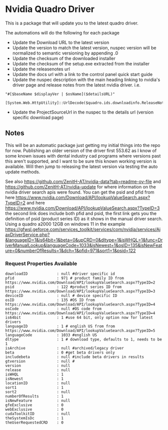 # Nvidia Quadro Driver

This is a package that will update you to the latest quadro driver.

The automations will do the following for each package

  - Update the Download URL to the latest version
  - Update the version to match the latest version, nuspec version will be normalized to semantic versioning by appending .0
  - Update the checksum of the downloaded installer
  - Update the checksum of the setup.exe extracted from the installer
  - Update the releasenotes url
  - Update the docs url with a link to the control panel quick start guide
  - Update the nuspec description with the main heading linking to nvidia's driver page and release notes from the latest nvidia driver. i.e. 
  
```
"#[$baseName $displayVer | $osName]($detailsURL)"

[System.Web.HttpUtility]::UrlDecode($quadro.ids.downloadinfo.ReleaseNotes)
```
  - Update the ProjectSourceUrl in the nuspec to the details url (version specific download page)



## Notes

This will be an automatic package just getting my initial things into the repo for now. Publishing an older version of the driver first 553.62 as I know of some known issues with dental industry cad programs where versions past this aren't supported, and I want to be sure this known working version is available. Will then jump to releasing the latest version via testing the auto update methods.

See also https://github.com/ZenitH-AT/nvidia-data?tab=readme-ov-file and https://github.com/ZenitH-AT/nvidia-update for where information on the nvidia driver search apis were found.
You can get the psid and pfid from here https://www.nvidia.com/Download/API/lookupValueSearch.aspx?TypeID=2 and here https://www.nvidia.com/Download/API/lookupValueSearch.aspx?TypeID=3 the second link does include both pfid and psid, the first link gets you the definition of psid (product series ID) as it shows in the manual driver search.
Using a quadro a2000 12GB on windows 11 in the example
https://gfwsl.geforce.com/services_toolkit/services/com/nvidia/services/AjaxDriverService.php?&languageID=1&is64bit=1&beta=0&upCRD=0&dltype=1&isWHQL=1&func=DriverManualLookup&languageCode=1033&isNewest=1&osID=135&isNewFeature=0&numberOfResults=1&dch=1&pfid=971&sort1=1&psid=122

### Request Properties Available

```
downloadID             : null #driver specific id
pfid                   : 971 # product family ID from https://www.nvidia.com/Download/API/lookupValueSearch.aspx?TypeID=2
psid                   : 122 #product series ID from https://www.nvidia.com/Download/API/lookupValueSearch.aspx?TypeID=3
deviceID               : null # device specific ID
osID                   : 135 #OS ID from https://www.nvidia.com/Download/API/lookupValueSearch.aspx?TypeID=4 
osCode                 : null #OS code from https://www.nvidia.com/Download/API/lookupValueSearch.aspx?TypeID=4
is64bit                : 1 #use 64 bit, only option now for latest drivers
languageID             : 1 # english US from from https://www.nvidia.com/Download/API/lookupValueSearch.aspx?TypeID=5
languageCode           : 1033 #english US
dltype                 : 1 # download type, defaults to 1, needs to be 1
isArchive              : null #archived/legacy driver
beta                   : 0 #get beta drivers only
includebeta            : null #include beta drivers in results
gtversion              : null #
version                : null
release                : null
isWHQL                 : 1
isNewest               : 1
locationID             : null
sort1                  : 1
sort2                  : null
numberOfResults        : 1
isNewFeature           : null
gfeExclusive           : 0
webExclusive           : 0
cudaToolkitID          : null
theSystemIsDc          : 1
theUserRequestedCRD    : 0
```
